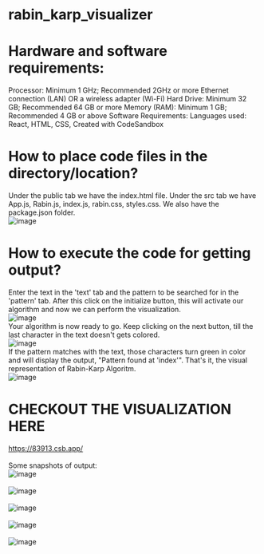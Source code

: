 # rabin_karp_visualizer
# Hardware and software requirements:
Processor: Minimum 1 GHz; Recommended 2GHz or more
Ethernet connection (LAN) OR a wireless adapter (Wi-Fi)
Hard Drive: Minimum 32 GB; Recommended 64 GB or more
Memory (RAM): Minimum 1 GB; Recommended 4 GB or above
Software Requirements:
Languages used: React, HTML, CSS, 
Created with CodeSandbox
# How to place code files in the directory/location?
Under the public tab we have the index.html file.
Under the src tab we have App.js, Rabin.js, index.js, rabin.css, styles.css. 
We also have the package.json folder.
<br>
![image](https://user-images.githubusercontent.com/80668473/146386972-98790eb4-5245-4e17-ab25-ba9a20b5ca0d.png)

# How to execute the code for getting output?
Enter the text in the 'text' tab and the pattern to be searched for in the 'pattern' tab. After this click on the initialize button, this will activate our algorithm and now we can perform the visualization.
<br> 
![image](https://user-images.githubusercontent.com/80668473/146392451-6d91dee5-8819-44f3-bc32-6f5c016ea62b.png)
<br>
Your algorithm is now ready to go. Keep clicking on the next button, till the last character in the text doesn't gets colored.
<br>
![image](https://user-images.githubusercontent.com/80668473/146396006-59d0e3e4-a84c-429f-b31e-055ea9fb47e1.png)
<br>
If the pattern matches with the text, those characters turn green in color and will display the output, "Pattern found at 'index'". That's it, the visual representation of Rabin-Karp Algoritm.
<br>
![image](https://user-images.githubusercontent.com/80668473/146396071-d85d67f6-eb97-4481-9955-010cf5deb4c1.png)
# CHECKOUT THE VISUALIZATION HERE
https://83913.csb.app/
<br><br>
Some snapshots of output:
<br>
![image](https://user-images.githubusercontent.com/80668473/146390824-a1e0f819-9d5f-4683-a7c8-e6461508e945.png)
<br><br>
![image](https://user-images.githubusercontent.com/80668473/146386183-e33730a0-e254-4d73-8672-b56852c5279e.png)
<br>
<br>
![image](https://user-images.githubusercontent.com/80668473/146388088-4beb26c6-06dc-4c82-93e5-8b0578e10268.png)
<br>
<br>
![image](https://user-images.githubusercontent.com/80668473/146390547-4f8d3650-01e1-47be-b180-6a6419cd4429.png)
<br><br>
![image](https://user-images.githubusercontent.com/80668473/146386758-dc63c977-1602-438a-ac5c-778b229fc3a6.png)


